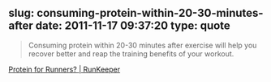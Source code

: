slug: consuming-protein-within-20-30-minutes-after
date: 2011-11-17 09:37:20
type: quote
---

> Consuming protein within 20-30 minutes after exercise will help you recover better and reap the training benefits of your workout.

[Protein for Runners? | RunKeeper](http://blog.runkeeper.com/nutrition/protein-for-runners)
